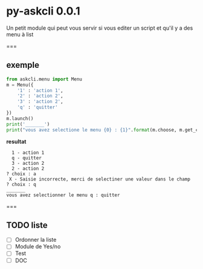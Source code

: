 # py-askcli 0.0.1

Un petit module qui peut vous servir si vous editer un script et qu'il y a des menu à list

===

## exemple

```python
from askcli.menu import Menu
m = Menu({
	'1' : 'action 1',
	'2' : 'action 2',
	'3' : 'action 2',
	'q' : 'quitter'
})
m.launch()
print('_______')
print("vous avez selectione le menu {0} : {1}".format(m.choose, m.get_choosen_text()))
```
**resultat**

```
  1 - action 1
  q - quitter
  3 - action 2
  2 - action 2
? choix : a
 X - Saisie incorrecte, merci de selectiner une valeur dans le champ
? choix : q
_______
vous avez selectionner le menu q : quitter
```
===

## TODO liste
- [ ] Ordonner la liste 
- [ ] Module de Yes/no
- [ ] Test
- [ ] DOC